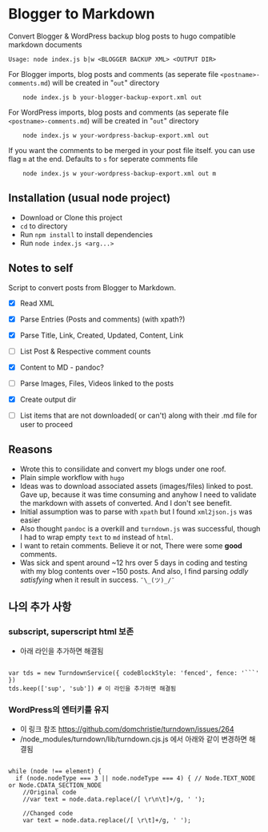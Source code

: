 # Blogger to Markdown

 Convert Blogger & WordPress backup blog posts to hugo compatible markdown documents 


    Usage: node index.js b|w <BLOGGER BACKUP XML> <OUTPUT DIR>

For Blogger imports, blog posts and comments (as seperate file `<postname>-comments.md`) will be created in "`out`" directory

```
    node index.js b your-blogger-backup-export.xml out
```

For WordPress imports, blog posts and comments (as seperate file `<postname>-comments.md`) will be created in "`out`" directory

```
    node index.js w your-wordpress-backup-export.xml out
```

If you want the comments to be merged in your post file itself. you can use flag `m` at the end. Defaults to `s` for seperate comments file

```
    node index.js w your-wordpress-backup-export.xml out m
```


## Installation (usual node project)

* Download or Clone this project
* `cd` to directory
* Run `npm install` to install dependencies
* Run `node index.js <arg...>`

## Notes to self

Script to convert posts from Blogger to Markdown.

- [x] Read XML
- [x] Parse Entries (Posts and comments) (with xpath?)
- [x] Parse Title, Link, Created, Updated, Content, Link
- [ ] List Post & Respective comment counts
- [x] Content to MD - pandoc?
- [ ] Parse Images, Files, Videos linked to the posts
- [x] Create output dir
- [ ] List items that are not downloaded( or can't) along with their .md file for user to proceed


## Reasons

* Wrote this to consilidate and convert my blogs under one roof.
* Plain simple workflow with `hugo` 
* Ideas was to download associated assets (images/files) linked to post. Gave up, because it was time consuming and anyhow I need to validate the markdown with assets of converted. And I don't see benefit.
* Initial assumption was to parse with `xpath` but I found `xml2json.js` was easier
* Also thought `pandoc` is a overkill and `turndown.js` was successful, though I had to wrap empty `text` to `md` instead of `html`.
* I want to retain comments. Believe it or not, There were some **good** comments.
* Was sick and spent around ~12 hrs over 5 days in coding and testing with my blog contents over ~150 posts. And also, I find parsing _oddly satisfying_ when it result in success. `¯\_(ツ)_/¯`



## 나의 추가 사항

### subscript, superscript html 보존

* 아래 라인을 추가하면 해결됨

<pre><code>
var tds = new TurndownService({ codeBlockStyle: 'fenced', fence: '```' })
tds.keep(['sup', 'sub']) # 이 라인을 추가하면 해결됨
</code></pre>


### WordPress의 엔터키를 유지

* 이 링크 참조 https://github.com/domchristie/turndown/issues/264
* /node_modules/turndown/lib/turndown.cjs.js 에서 아래와 같이 변경하면 해결됨

<pre><code>
while (node !== element) {
  if (node.nodeType === 3 || node.nodeType === 4) { // Node.TEXT_NODE or Node.CDATA_SECTION_NODE
    //Original code
    //var text = node.data.replace(/[ \r\n\t]+/g, ' ');

    //Changed code
    var text = node.data.replace(/[ \r\t]+/g, ' ');
</code></pre>
